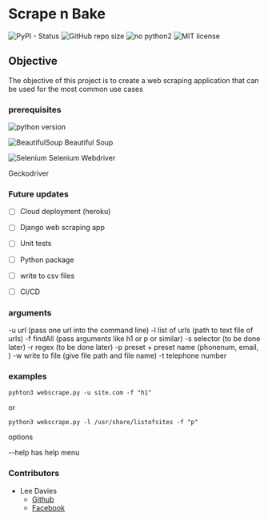 # Scrape n Bake
<!-- badges -->
![PyPI - Status](https://img.shields.io/pypi/status/wheel)
![GitHub repo size](https://img.shields.io/github/repo-size/leetheperm/Scrape_n_bake)
![no python2](https://img.shields.io/badge/python%202-not%20available-red)
![MIT license](https://img.shields.io/badge/license-MIT-lightgrey)

## Objective

The objective of this project is to create a web scraping application that can be used for the most common use cases 


### prerequisites

 ![python version](https://img.shields.io/badge/python-3.7.4-green)

![BeautifulSoup](https://img.shields.io/pypi/v/bs4)  Beautiful Soup


 ![Selenium](https://img.shields.io/pypi/v/selenium)  Selenium Webdriver

 Geckodriver


### Future updates

<!-- feel free to come up with ideas -->

- [ ] Cloud deployment (heroku)
- [ ] Django web scraping app
- [ ] Unit tests
- [ ] Python package
- [ ] write to csv files
- [ ] CI/CD


### arguments

<!-- based on terminal app, but will obviosuly change in time -->

-u url (pass one url into the command line)
-l list of urls (path to text file of urls)
-f findAll (pass arguments like h1 or p or similar)
-s selector (to be done later)
-r regex (to be done later)
-p preset + preset name (phonenum, email, )
-w write to file (give file path and file name)
-t telephone number

### examples

```
pyhton3 webscrape.py -u site.com -f "h1"
```
or
```
python3 webscrape.py -l /usr/share/listofsites -f "p"
```

options

--help has help menu

### Contributors

<!-- If you do commit a change, feel free to add your details in here -->

* Lee Davies
  * [Github](https://www.github.com/leetheperm)
  * [Facebook](https://www.facebook.com/groups/cypress.testers)
